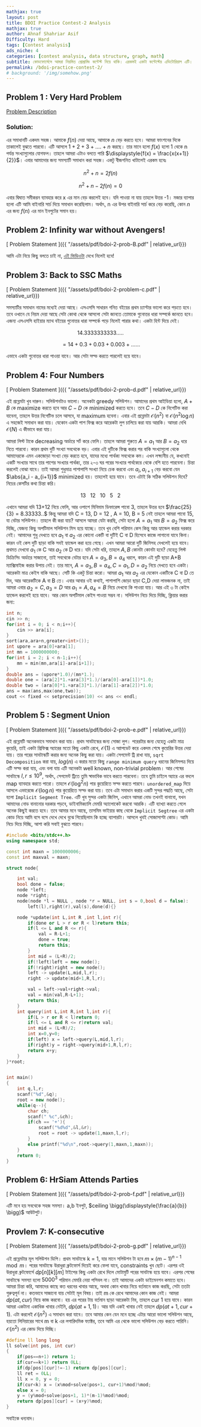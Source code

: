 ```yaml
---
mathjax: true
layout: post
title: BDOI Practice Contest-2 Analysis
mathjax: true
author: Ahnaf Shahriar Asif
Difficulty: Hard
tags: [Contest analysis]
ads_niche: 4
categories: [contest analysis, data structure, graph, math]
subtitle: কোডফোর্সেসে আমরা নিয়মিত প্রোগ্রামিং কন্টেস্ট নিয়ে থাকি। এরকমই একটা কন্টেস্টের এডিটোরিয়াল এটি। codeforces এর BDOI Practice Group থেকে কন্টেস্টি দেখে নাও। কন্টেস্টের টাইটলে "BDOI Practice Contest-2"। কন্টেস্টটি দেখে নাও। তারপর এডিটোরিয়াল দেখা শুরু করা যাক।  
permalink: /bdoi-practice-contest-2/
# background: '/img/somehow.png'
---
```


## Problem 1 : Very Hard Problem

[Problem Description](/html-statements/Statements.html)

### Solution:

এর সমাধানটি একদম সহজ। আমাকে $f(n)$ দেয়া আছে, আমাকে $n$ বেড় করতে হবে। আমরা ফাংশনের দিকে তাকালেই বুঝতে পারবো। এটি আসলে $1+2+3+....+n$ করছে। তার মানে হলো $f(x)$ হলো 1 থেকে n পর্যন্ত সংখ্যাগুলোর যোগফল। তাহলে আমরা এটাও বলতে পারি $\displaystyle{f(x) = \frac{x(x+1)}{2}}$। এবার আমাদোর জন্য সমস্যাটি সমাধান করা সহজ। একটু বীজগনিত খাটালেই এরকম হবেঃ

$$n^2 + n = 2f(n)$$

$$n^2 + n -2f(n) = 0$$

এবার দ্বিঘাত সমীকরন ব্যাবহার করে x এর মান বেড় করলেই হবে। যদি পাওয়া না যায় তাহলে উত্তর -1। মজার ব্যাপার হলো এটি আমি বাইনারি সার্চ দিয়ে সমাধান করেছিলাম। অর্থাৎ, n এর উপর বাইনারি সার্চ করে বেড় করেছি, কোন $n$ এর জন্য $f(n)$ এর মান ইনপুটের সমান হয়।

## Problem 2: Infinity war without Avengers!

<!-- [Problem Description](https://codeforces.com/group/wUWXh1K7Gk/contest/253497/problem/B) -->

[ Problem Statement ]({{ "/assets/pdf/bdoi-2-prob-B.pdf" | relative_url}})

আমি এটা নিয়ে কিছু বলতে চাই না, [এই ভিডিওটা](https://www.youtube.com/watch?v=pwpOC1dph6U&t=4s) দেখে নিলেই হবে!

## Problem 3: Back to SSC Maths

<!-- [Problem Description](https://codeforces.com/group/wUWXh1K7Gk/contest/253497/problem/C) -->

[ Problem Statement ]({{ "/assets/pdf/bdoi-2-problem-c.pdf" | relative_url}})

সমস্যাটির সমাধান নামের মধ্যেই দেয়া আছে। এসএসসি সাধারন গনিত বইয়ের প্রথম চ্যাপ্টার ভালো করে পড়তে হবে। তবে ওখানে যে নিয়ম দেয়া আছে সেটা কোথা থেকে আসলো সেটা জানতে তোমাকে গুনোত্তর ধারা সম্পর্কে জানতে হবে। এজন্য এসএসসি হাইয়ার ম্যাথ বইয়ের গুনোত্তর ধারা সম্পর্কে পড়ে নিলেই পারার কথা। একটা হিন্ট দিয়ে দেই।

$$14.3333333333.....$$

$$= 14+0.3+0.03+0.003+......$$

এভাবে একটা গুনোত্তর ধারা পাওয়া যাবে। আর সেটা সল্ভ করতে পারলেই হয়ে যাবে।

## Problem 4: Four Numbers

<!-- [Problem Description](https://codeforces.com/group/wUWXh1K7Gk/contest/253497/problem/D) -->

[ Problem Statement ]({{ "/assets/pdf/bdoi-2-prob-d.pdf" | relative_url}})

এই প্রব্লেমটা খুব দারুন। সলিউশনটাও ভালো। অনেকটা greedy সলিউশন। আমাদের প্রথম আইডিয়া হলো, $A+B$ কে maximize করতে হবে আর $C-D$ কে minimized করতে হবে। তবে $C-D$ কে নিগেটিভ করা যাবেনা, তাহলে উত্তর নিগেটিভ চলে আসবে, যা maximum হবেনা। এবার এই প্রব্লেমটা $\mathcal O(n^2)$ বা $\mathcal O(n^2  \log n)$ এ সহজেই সমাধান করা যায়। যেকোন একটা পাশ ফিক্স করে আরেকটা লুপ চালিয়ে করা যায় আরকি। আমরা দেখি $\mathcal O(N)$ এ কীভাবে করা যায়।

আমরা লিস্ট টাকে decreasing অর্ডারে সর্ট করে ফেলি। তাহলে আমরা শুরুতে $A = a_1$ আর $B = a_2$ ধরে নিতে পারবো। কারন প্রথম দুটি সংখ্যা সবথেকে বড়। এবার এই দুটিকে ফিক্স করার পর বাকি সংখ্যাগুলো থেকে আমাদেরকে এমন একজোড়া সংখ্যা বেড় করতে হবে, যাদের মধ্যে পার্থক্য সবথেকে কম। এখন লক্ষ্যনীয় যে, কখনোই একটি সংখ্যার সাথে তার পাশের সংখ্যার পার্থক্য, তার ২-৩ ঘর পরের সংখ্যার পার্থক্যের থেকে বেশি হতে পারবেনা। চিন্তা করলেই বোঝা যাবে। তাই আমরা শুধুমাত্র পাশাপাশি সংখ্যা নিয়ে চেক করবো এবং $a_i,a_{i+1}$ বেড় করবো যেন $\abs{a_i - a_{i+1}}$ minimized হয়। তাহলেই হয়ে যাবে। তবে এটাই কি সঠিক সলিউশন দিবে? নিচের কেসটির কথা চিন্তা করি।

$$13 \ \ \ 12 \ \ \ 10 \ \ \ 5 \ \ \ 2$$

এখানে আমরা যদি 13+12 নিয়ে ফেলি, আর ওপাশে মিনিমাম ডিফারেন্স পাবো 3, তাহলে উত্তর হবে $\frac{25}{3} = 8.33333..$ কিন্তু আমরা যদি C = 13, D = 12 , A = 10, B = 5 নেই তাহলে আমরা পাবো 15, যা বেটার সলিউশন। তাহলে কী করা যায়? আসলে আমরা যেটা করছি, সেটা হলো $A = a_1$ আর $B = a_2$ ফিক্স করে দিচ্ছি, যেজন্য কিছু অপটিমাল সলিউশন মিস হয়ে যাচ্ছে। তবে খুব বেশি পরিমান কেস কিন্তু আর হ্যান্ডেল করার দরকার নেই। আমাদের শুধু দেখতে হবে $a_1$ বা $a_2$ এর কোনো একটি বা দুটিই C বা D হিসেবে কাজে লাগানো যাবে কিনা। কারন ওই কেস দুটি ছাড়া বাকি সবই হ্যান্ডেল করা হয়ে গেছে। এখন আমরা আরো দুটি জিনিসহ দেখলেই হয়ে যাবে। প্রথমত দেখবো $a_1$ কে C আর $a_2$ কে D ধরে। যদি সেটা ধরি, তাহলে $A,B$ কোনটা কোনটা হবে? যেহেতু লিস্ট ডিক্রিসিং অর্ডারে সাজানো, তাই সবথেকে বেটার হবে $A = a_3, B = a_4$ ধরলে, কারন এই দুটি ছাড়া A+B ম্যাক্সিমাইজ করার উপায় নেই। তার মানে, $A = a_3 , B = a_4 , C = a_1 , D = a_2$ নিয়ে দেখতে হবে একটা। আরেকটা মাত্র কেইস বাকি আছে। সেটি কি একটু চিন্তা করো। আমরা $a_1$ আর $a_2$ এর যেকোন একটিকে C বা D তে দিব, আর আরেকটিকে A বা B তে। এবার আবার ওই কথাই, পাশাপাশি জোড়া ছাড়া C,D দেয়া লাভজনক না, তাই আমরা এবার $a_2 = C ,  a_3 = D$ আর $a_1 = A , a_4 = B$ নিয়ে দেখবো কি পাওয়া যায়। আর এই ৩ টা কেইস হ্যান্ডেল করলেই হয়ে যাবে। আর কোন অপটিমাল কেইস পাওয়া সম্ভব না। সলিউশন নিচে দিয়ে দিচ্ছি, ক্লিয়ার করার জন্য:

```c++
int n;
cin >> n;
for(int i = 0; i < n;i++){
    cin >> ara[i];
}
sort(ara,ara+n,greater<int>());
int upore = ara[0]+ara[1];
int mn = 1000000000;
for(int i = 2; i < n-1;i++){
    mn = min(mn,ara[i]-ara[i+1]);
}
double ans = (upore*1.0)/(mn*1.);
double one = (ara[2]*1.+ara[3]*1.)/(ara[0]-ara[1])*1.0;
double two = (ara[0]*1.+ara[3]*1.)/(ara[1]-ara[2])*1.0;
ans = max(ans,max(one,two));
cout << fixed << setprecision(10) << ans << endl;
```

## Problem 5 : Segment Union

<!-- [Problem Description](...)
 -->

[ Problem Statement ]({{ "/assets/pdf/bdoi-2-prob-e.pdf" | relative_url}})

এই প্রব্লেমটি অনেকভাবে সমাধান করা যায়। প্রথম সাবটাস্কের জন্য সোজা লুপ। পরেরটার জন্য যেহেতু একটা মাত্র কুয়েরি, তাই একটা প্রিফিক্স অ্যারের মতো কিছু একটা রেখে, $\mathcal O(1)$ এ আাপডেট করে একদম শেষে কুয়েরির উত্তর দেয়া যায়। তার পরের সাবটাস্কটি করার জন্য অনেক কিছু করা যায়। একটা সেগমেন্ট ট্রি রাখা যায়, `sqrt Decomposition` করা যায়, $log(n)$ এ করার মতো কিছু `range minimum query` ধরনের জিনিসপত্র দিয়ে এটি সল্ভ করা যায়, এবং বলা যায় এটি অনেকটা well known, non-trivial problem। আর শেষের সাবটাস্কে $l,r \leq 10^9$, অর্থাৎ, সেগমেন্ট ট্রিতে তুমি স্বাভাবিক ভাবে করতে পারবেনা। তবে তুমি চাইলে অ্যারে এর বদলে map ব্যাবহার করতে পারো। তাহলে $\mathcal O(\log^2 n)$ পার কুয়েরিতে সল্ভ করতে পারবে। `unordered_map` দিয়ে আসলে এভারেজে $\mathcal O(\log n)$ পার কুয়েরিতে সল্ভ করা যায়। তবে এটা সমাধান করার একটি সুন্দর পদ্ধতি আছে, সেটা হলো `Implicit Segment Tree`. এটি খুব সুন্দর একটা জিনিস, এখানে আমরা নোড তখনই বানাবো, যখন আমাদের নোড বানানোর দরকার পড়বে, ডাইনামিক্যালি মেমরি অ্যালোকেট করবো আরকি। এটি ব্যাখ্যা করতে গেলে অনেক কিছুই করতে হবে। তবে আমার মনে আছে, তাসমিম ভাইয়ার কাছ থেকে `Implicit Segtree` এর একটা কোড নিয়ে আমি বসে বসে দেখে দেখে বুঝে গিয়েছিলাম কি হচ্ছে ব্যাপারটা। আসলে খুবই সোজাসাপ্টা কোড। আমি নিচে দিয়ে দিচ্ছি, আশা করি সবাই বুঝতে পারবে।

```c++
#include <bits/stdc++.h>
using namespace std;

const int maxn = 1000000006;
const int maxval = maxn;

struct node{

	int val;
	bool done = false;
	node *left;
	node *right;
	node(node *l = NULL , node *r = NULL, int s = 0,bool d = false):
		left(l),right(r),val(s),done(d){}

	node *update(int L,int R ,int l,int r){
		if(done or L > r or R < l)return this;
		if(l <= L and R <= r){
			val = R-L+1;
			done = true;
			return this;
		}
		int mid = (L+R)/2;
		if(!left)left = new node();
		if(!right)right = new node();
		left -> update(L,mid,l,r);
		right -> update(mid+1,R,l,r);

		val = left->val+right->val;
		val = min(val,R-L+1);
		return this;
	}
	int query(int L,int R,int l,int r){
		if(L > r or R < l)return 0;
		if(l <= L and R <= r)return val;
		int mid = (L+R)/2;
		int x=0,y=0;
		if(left) x = left->query(L,mid,l,r);
		if(right)y = right->query(mid+1,R,l,r);
		return x+y;
	}
}*root;


int main()
{
	int q,l,r;
	scanf("%d",&q);
	root = new node();
	while(q--){
		char ch;
		scanf(" %c",&ch);
		if(ch == '+'){
			scanf("%d%d",&l,&r);
			root = root -> update(1,maxn,l,r);
		}
		else printf("%d\n",root->query(1,maxn,1,maxn));
	}
	return 0;
}
```

## Problem 6: HrSiam Attends Parties

[ Problem Statement ]({{ "/assets/pdf/bdoi-2-prob-f.pdf" | relative_url}})

এটি মনে হয় সবথেকে সহজ সমস্যা। a,b ইনপুট, $ceiling \bigg(\displaystyle{\frac{a}{b}} \bigg)$ আউটপুট।

## Provlem 7: K-consecutive

[ Problem Statement ]({{ "/assets/pdf/bdoi-2-prob-g.pdf" | relative_url}})

এই প্রব্লেমটার মূল সলিউশন ডিপি। প্রথম সাবটাস্কে k = 1, যার মানে সলিউশন টা হবে $m \times (m-1)^{n-1} \mod m$। পরের সাবটাস্কে উরাধুরা ব্রুটফোর্স দিয়েই করে ফেলা যাবে, constraints খুব ছোট। এরপর ওই উরাধুরা ব্রুটফোর্সে $dp[ n ] [ k ] [m ]$ টাইপের কিছু একটা রেখে দিলে মোটামুটি পরের সাবটাস্ক হয়ে যাবে। এরপর শেষের সাবটাস্কে সমস্যা হলো $5000^3$ পরিমান মেমরি নেয়া পসিবল না। তাই আমাদের একটা ডাইমেনশন কমাতে হবে। আমরা চিন্তা করি, আমাদের কাছে কত ধরনের খাবার আছে, অথবা কোন খাবার নিয়ে বর্তমানে কাজ করছি, সেটা ততটা গুরুত্বপূর্ন না। কতভাবে সাজানো যায় সেটাই মূল বিষয়। তাই m কে রেখে আমাদের কোন কাজ নেই। আমরা $dp(at,cur)$ নিয়ে কাজ করবো। হয় এর পরের টায় বর্তমান ছাড়া আরেকটা নিব, তাহলে cur 1 হয়ে যাবে। কারন আমরা একটানা একাধিক খাবার নেইনি, $dp(at+1,1)$। আর যদি একই খাবার নেই তাহলে $dp(at+1,cur+1)$. এটা করলেই $\mathcal O(n^2)$ এ সমাধান করা যাবে। তবে আমার কেন যেন মনে হচ্ছে এটার আরো ভালো সলিউশন আছে, হয়তো লিনিয়ারের সাথে m বা k এর লগারিদমিক ফ্যাক্টর, তবে আমি এর থেকে ভালো সলিউশন বেড় করতে পারিনি। $\mathcal O(n^2)$ এর কোড দিয়ে দিচ্ছি।

```c++
#define ll long long
ll solve(int pos, int cur)
{
    if(pos==n+1) return 1;
    if(cur==k+1) return 0LL;
    if(dp[pos][cur]!=-1) return dp[pos][cur];
    ll ret = 0LL;
    ll x = 0, y = 0;
    if(cur<k) x = (x%mod+solve(pos+1, cur+1)%mod)%mod;
    else x = 0;
    y = (y%mod+solve(pos+1, 1)*(m-1)%mod)%mod;
    return dp[pos][cur] = (x+y)%mod;
}
```

সবাইকে ধন্যবাদ।
